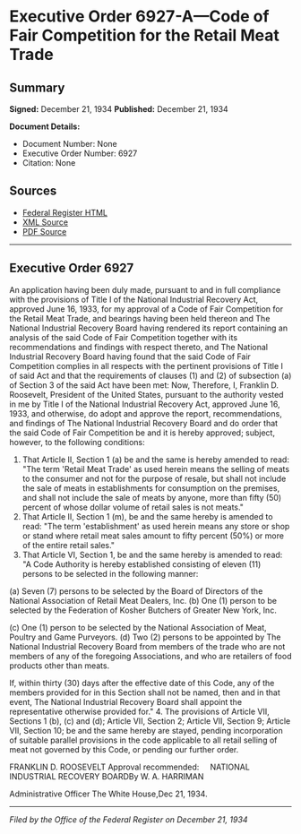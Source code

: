 # Executive Order 6927-A—Code of Fair Competition for the Retail Meat Trade

## Summary

**Signed:** December 21, 1934
**Published:** December 21, 1934

**Document Details:**
- Document Number: None
- Executive Order Number: 6927
- Citation: None

## Sources
- [Federal Register HTML](https://www.presidency.ucsb.edu/documents/executive-order-6927-code-fair-competition-for-the-retail-meat-trade)
- [XML Source](None)
- [PDF Source](None)

---

## Executive Order 6927

An application having been duly made, pursuant to and in full compliance with the provisions of Title I of the National Industrial Recovery Act, approved June 16, 1933, for my approval of a Code of Fair Competition for the Retail Meat Trade, and bearings having been held thereon and The National Industrial Recovery Board having rendered its report containing an analysis of the said Code of Fair Competition together with its recommendations and findings with respect thereto, and The National Industrial Recovery Board having found that the said Code of Fair Competition complies in all respects with the pertinent provisions of Title I of said Act and that the requirements of clauses (1) and (2) of subsection (a) of Section 3 of the said Act have been met:
Now, Therefore, I, Franklin D. Roosevelt, President of the United States, pursuant to the authority vested in me by Title I of the National Industrial Recovery Act, approved June 16, 1933, and otherwise, do adopt and approve the report, recommendations, and findings of The National Industrial Recovery Board and do order that the said Code of Fair Competition be and it is hereby approved; subject, however, to the following conditions:
1. That Article II, Section 1 (a) be and the same is hereby amended to read:
"The term 'Retail Meat Trade' as used herein means the selling of meats to the consumer and not for the purpose of resale, but shall not include the sale of meats in establishments for consumption on the premises, and shall not include the sale of meats by anyone, more than fifty (50) percent of whose dollar volume of retail sales is not meats."
2. That Article II, Section 1 (m), be and the same hereby is amended to read:
"The term 'establishment' as used herein means any store or shop or stand where retail meat sales amount to fifty percent (50%) or more of the entire retail sales."
3. That Article VI, Section 1, be and the same hereby is amended to read:
"A Code Authority is hereby established consisting of eleven (11) persons to be selected in the following manner:

(a) Seven (7) persons to be selected by the Board of Directors of the National Association of Retail Meat Dealers, Inc.
(b) One (1) person to be selected by the Federation of Kosher Butchers of Greater New York, Inc.

(c) One (1) person to be selected by the National Association of Meat, Poultry and Game Purveyors.
(d) Two (2) persons to be appointed by The National Industrial Recovery Board from members of the trade who are not members of any of the foregoing Associations, and who are retailers of food products other than meats.

If, within thirty (30) days after the effective date of this Code, any of the members provided for in this Section shall not be named, then and in that event, The National Industrial Recovery Board shall appoint the representative otherwise provided for."
4. The provisions of Article VII, Sections 1 (b), (c) and (d); Article VII, Section 2; Article VII, Section 9; Article VII, Section 10; be and the same hereby are stayed, pending incorporation of suitable parallel provisions in the code applicable to all retail selling of meat not governed by this Code, or pending our further order.

FRANKLIN D. ROOSEVELT
Approval recommended:     NATIONAL INDUSTRIAL RECOVERY BOARDBy W. A. HARRIMAN          

Administrative Officer
The White House,Dec 21, 1934.

---

*Filed by the Office of the Federal Register on December 21, 1934*
